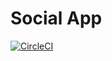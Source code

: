 Social App
==========

[![CircleCI](https://circleci.com/gh/rafaeltoledo/social-app.svg?style=svg)](https://circleci.com/gh/rafaeltoledo/social-app)
